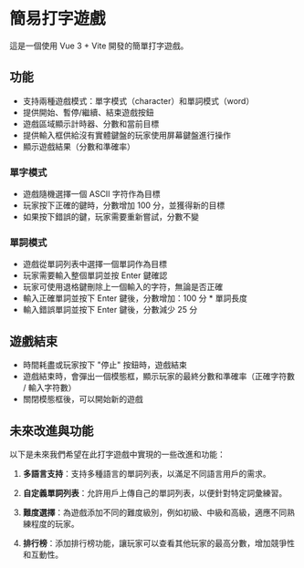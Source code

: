 # 簡易打字遊戲

這是一個使用 Vue 3 + Vite 開發的簡單打字遊戲。

## 功能

- 支持兩種遊戲模式：單字模式（character）和單詞模式（word）
- 提供開始、暫停/繼續、結束遊戲按鈕
- 遊戲區域顯示計時器、分數和當前目標
- 提供輸入框供給沒有實體鍵盤的玩家使用屏幕鍵盤進行操作
- 顯示遊戲結果（分數和準確率）

### 單字模式

- 遊戲隨機選擇一個 ASCII 字符作為目標
- 玩家按下正確的鍵時，分數增加 100 分，並獲得新的目標
- 如果按下錯誤的鍵，玩家需要重新嘗試，分數不變

### 單詞模式

- 遊戲從單詞列表中選擇一個單詞作為目標
- 玩家需要輸入整個單詞並按 Enter 鍵確認
- 玩家可使用退格鍵刪除上一個輸入的字符，無論是否正確
- 輸入正確單詞並按下 Enter 鍵後，分數增加：100 分 * 單詞長度
- 輸入錯誤單詞並按下 Enter 鍵後，分數減少 25 分

## 遊戲結束

- 時間耗盡或玩家按下 "停止" 按鈕時，遊戲結束
- 遊戲結束時，會彈出一個模態框，顯示玩家的最終分數和準確率（正確字符數 / 輸入字符數）
- 關閉模態框後，可以開始新的遊戲


## 未來改進與功能

以下是未來我們希望在此打字遊戲中實現的一些改進和功能：

1. **多語言支持**：支持多種語言的單詞列表，以滿足不同語言用戶的需求。

2. **自定義單詞列表**：允許用戶上傳自己的單詞列表，以便針對特定詞彙練習。

3. **難度選擇**：為遊戲添加不同的難度級別，例如初級、中級和高級，適應不同熟練程度的玩家。

4. **排行榜**：添加排行榜功能，讓玩家可以查看其他玩家的最高分數，增加競爭性和互動性。